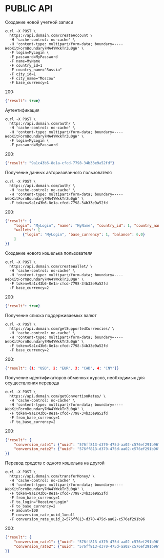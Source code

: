 
PUBLIC API
=========================

>

Создание новой учетной записи

```curl
curl -X POST \
  https://api.domain.com/createAccount \
  -H 'cache-control: no-cache' \
  -H 'content-type: multipart/form-data; boundary=----WebKitFormBoundary7MA4YWxkTrZu0gW' \
  -F login=MyLogin \
  -F password=MyPassword
  -F name=MyName
  -F country_id=1
  -F country_name="Russia"
  -F city_id=1
  -F city_name="Moscow"
  -F base_currency=1
```

200:
```json
{"result": true}
```


>

Аутентификация

```curl
curl -X POST \
  https://api.domain.com/auth/ \
  -H 'cache-control: no-cache' \
  -H 'content-type: multipart/form-data; boundary=----WebKitFormBoundary7MA4YWxkTrZu0gW' \
  -F login=MyLogin \
  -F password=MyPassword
```

200:
```json
{"result": "9a1c43b6-8e1a-cfcd-7798-34b33e9a52fd"}
```


>

Получение данных авторизованного пользователя

```curl
curl -X POST \
  https://api.domain.com/auth/ \
  -H 'cache-control: no-cache' \
  -H 'content-type: multipart/form-data; boundary=----WebKitFormBoundary7MA4YWxkTrZu0gW' \
  -F token=9a1c43b6-8e1a-cfcd-7798-34b33e9a52fd
```

200:
```json
{"result": {
    "login": "MyLogin", "name": "MyName", "country_id": 1, "country_name": "Russia", "city_id": 2, "city_name": "Moscow",
    "wallets": [
        {"login": "MyLogin", "base_currency": 1, "balance": 0.0}
    ]
}}
```


>

Создание нового кошелька пользователя

```curl
curl -X POST \
  https://api.domain.com/createWallet/ \
  -H 'cache-control: no-cache' \
  -H 'content-type: multipart/form-data; boundary=----WebKitFormBoundary7MA4YWxkTrZu0gW' \
  -F token=9a1c43b6-8e1a-cfcd-7798-34b33e9a52fd
  -F base_currency=2
```

200:
```json
{"result": true}
```

>

Получение списка поддерживаемых валют

```curl
curl -X POST \
  https://api.domain.com/getSupportedCurrencies/ \
  -H 'cache-control: no-cache' \
  -H 'content-type: multipart/form-data; boundary=----WebKitFormBoundary7MA4YWxkTrZu0gW' \
  -F token=9a1c43b6-8e1a-cfcd-7798-34b33e9a52fd
  -F base_currency=2
```

200:
```json
{"result": {1: "USD", 2: "EUR", 3: "CAD", 4: "CNY"}}
```

>

Получение идентификаторов обменных курсов, необходимых для осуществления перевода

```curl
curl -X POST \
  https://api.domain.com/getConvertionRates/ \
  -H 'cache-control: no-cache' \
  -H 'content-type: multipart/form-data; boundary=----WebKitFormBoundary7MA4YWxkTrZu0gW' \
  -F token=9a1c43b6-8e1a-cfcd-7798-34b33e9a52fd
  -F from_base_currency=1
  -F to_base_currency=2
```

200:
```json
{"result": {
    "conversion_rate1": {"uuid": "576ff813-d370-475d-aa02-c576ef291b96", "value": 1.21, "datetime": "Sun Nov 11 22:04:02 2018", "base_currency": 1},
    "conversion_rate2": {"uuid": "576ff813-d370-475d-aa02-c576ef291b96", "value": 2.45, "datetime": "Sun Nov 11 22:04:02 2018", "base_currency": 2}
}}
```

>

Перевод средств с одного кошелька на другой

```curl
curl -X POST \
  https://api.domain.com/transferMoney/ \
  -H 'cache-control: no-cache' \
  -H 'content-type: multipart/form-data; boundary=----WebKitFormBoundary7MA4YWxkTrZu0gW' \
  -F token=9a1c43b6-8e1a-cfcd-7798-34b33e9a52fd
  -F from_base_currency=1
  -F to_login="ReceiverLogin"
  -F to_base_currency=2
  -F amount=100
  -F conversion_rate_uuid_1=null
  -F conversion_rate_uuid_2=576ff813-d370-475d-aa02-c576ef291b96
```

200:
```json
{"result": {
    "conversion_rate1": {"uuid": "576ff813-d370-475d-aa02-c576ef291b96", "value": 1.21, "datetime": "Sun Nov 11 22:04:02 2018", "base_currency": 1},
    "conversion_rate2": {"uuid": "576ff813-d370-475d-aa02-c576ef291b96", "value": 2.45, "datetime": "Sun Nov 11 22:04:02 2018", "base_currency": 2}
}}
```

